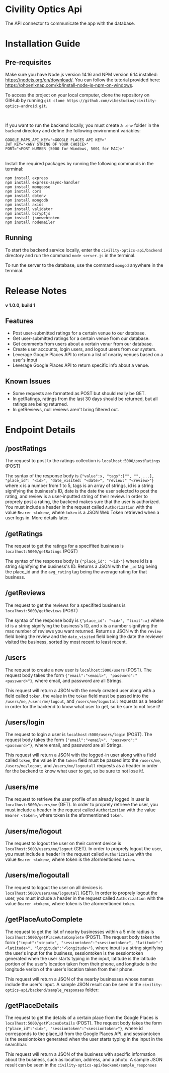 # Civility Optics Api
The API connector to communicate the app with the database.

# Installation Guide

## Pre-requisites
Make sure you have Node.js version 14.16 and NPM version 6.14 installed: https://nodejs.org/en/download/. You can follow the tutorial provided here: https://phoenixnap.com/kb/install-node-js-npm-on-windows.

To access the project on your local computer, clone the repository on GitHub by running `git clone https://github.com/vibestudios/civility-optics-android.git`.

<br>

If you want to run the backend locally, you must create a `.env` folder in the `backend` directory and define the following environment variables:
```
GOOGLE_MAPS_API_KEY="<GOOGLE PLACES API KEY>"
JWT_KEY="<ANY STRING OF YOUR CHOICE>"
PORT="<PORT NUMBER (5000 for Windows, 5001 for MAC)>"
```
<br>
Install the required packages by running the following commands in the terminal:

```
npm install express
npm install express-async-handler
npm install mongoose
npm install cors
npm install dotenv
npm install mongodb
npm install axios
npm install validator
npm install bcryptjs
npm install jsonwebtoken
npm install nodemailer
```

## Running

To start the backend service locally, enter the `civility-optics-api/backend` directory and run the command `node server.js` in the terminal.

To run the server to the database, use the command `mongod` anywhere in the terminal.

# Release Notes

#### v 1.0.0, build 1

## Features
- Post user-submitted ratings for a certain venue to our database.
- Get user-submitted ratings for a certain venue from our database.
- Get comments from users about a vertain venur from our database.
- Create user accounts, login users, and logout users from our system.
- Leverage Google Places API to return a list of nearby venues based on a user's input
- Leverage Google Places API to return specific info about a venue.

## Known Issues
- Some requests are formatted as POST but should really be GET.
- In getRatings, ratings from the last 30 days should be returned, but all ratings are being returned.
- In getReviews, null reviews aren't bring filtered out.

# Endpoint Details

## /postRatings

The request to post to the ratings collection is `localhost:5000/postRatings` (POST)

The syntax of the response body is `{"value":x, "tags":["", "", ...], "place_id": "<id>", "date_visited: "<date>", "review:" "<review>"}` where x is a number from 1 to 5, tags is an array of strings, id is a string signifying the business's ID, date is the date the user selected to post the rating, and review is a user-inputted string of their review.
In order to proprely post a rating, the backend makes sure that the user is authorized. You must include a header in the request called `Authorization` with the value `Bearer <token>`, where `token` is a JSON Web Token retrieved when a user logs in. More details later.

## /getRatings

The request to get the ratings for a specifited business is `localhost:5000/getRatings` (POST)

The syntax of the response body is `{"place_id": "<id>"}` where id is a string signifying the business's ID. Returns a JSON with the `_id` tag being the place_id and the `avg_rating` tag being the average rating for that business.

## /getReviews

The request to get the reviews for a specifited business is `localhost:5000/getReviews` (POST)

The syntax of the response body is `{"place_id": "<id>", "limit":x}` where id is a string signifying the business's ID, and x is a number signifying the max number of reviews you want returned. Returns a JSON with the `review` field being the review and the `date_visited` field being the date the reviewer visited the business, sorted by most recent to least recent.

## /users

The request to create a new user is `localhost:5000/users` (POST). The request body takes the form `{"email":"<email>", "password":"<password>"}`, where email, and password are all Strings.

This request will return a JSON with the newly created user along with a field called `token`, the value in the `token` field must be passed into the `/users/me`, `/users/me/logout`, and `/users/me/logoutall` requests as a header in order for the backend to know what user to get, so be sure to not lose it!

## /users/login

The request to login a user is `localhost:5000/users/login` (POST). The request body takes the form `{"email":"<email>", "password":"<password>"}`, where email, and password are all Strings.

This request will return a JSON with the logged-in user along with a field called `token`, the value in the `token` field must be passed into the `/users/me`, `/users/me/logout`, and `/users/me/logoutall` requests as a header in order for the backend to know what user to get, so be sure to not lose it!.

## /users/me

The request to retrieve the user profile of an already logged in user is `localhost:5000/users/me` (GET).
In order to proprely retrieve the user, you must include a header in the request called `Authorization` with the value `Bearer <token>`, where token is the aformentioned `token`.

## /users/me/logout

The request to logout the user on their current device is `localhost:5000/users/me/logout` (GET).
In order to proprely logout the  user, you must include a header in the request called `Authorization` with the value `Bearer <token>`, where token is the aformentioned `token`.

## /users/me/logoutall

The request to logout the user on all devices is `localhost:5000/users/me/logoutall` (GET).
In order to proprely logout the user, you must include a header in the request called `Authorization` with the value `Bearer <token>`, where token is the aformentioned `token`.

## /getPlaceAutoComplete

The request to get the list of nearby businesses within a 5 mile radius is `localhost:5000/getPlaceAutoComplete` (POST). The request body takes the form `{"input":"<input>", "sessiontoken":"<sessiontoken>", "latitude":"<latitude>", "longitude":"<longitude>"}`, where input is a string signifying the user's input for the business, sessiontoken is the sessiontoken generated when the user starts typing in the input, latitude is the latitude portion of the user's location taken from their phone, and longitude is the longitude verion of the user's location taken from their phone.

This request will return a JSON of the nearby businesses whose names include the user's input. A sample JSON result can be seen in the  `civility-optics-api/backend/sample_responses` folder:

## /getPlaceDetails

The request to get the details of a certain place from the Google Places is `localhost:5000/getPlacesDetails` (POST). The request body takes the form `{"place_id":"<id>", "sessiontoken":"<sessiontoken>"}`, where id corresponds to the place_id from the Google Places API, and sessiontoken is the sessiontoken generated when the user starts typing in the input in the searchbar.

This request will return a JSON of the business with specific information about the business, such as location, address, and a photo. A sample JSON result can be seen in the  `civility-optics-api/backend/sample_responses`

